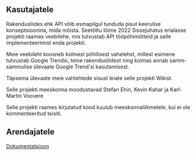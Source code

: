 ## Kasutajatele

Rakendusliides ehk API võib esmapilgul tunduda pisut keerulise konseptsioonina, mida mõista. Seetõttu lõime 2022 Sissejuhatus erialasse projekti raames veebilehe, mis tutvustab  API tööpõhimõtteid ja selle implementeerimist enda projekti. 

Meie veebileht koosneb kolmest põhilisest vahelehst, millest esimene tutvustab Google Trendsi, teine rakendusliidest ning kolmas annab samm-sammulise ülevaate Google Trend'si kasutamisest.

Täpsema ülevaate meie vahlehtede sisust leiate selle projekti Wikist. 

Selle projekti meeskonna moodustavad Stefan Ehin, Kevin Kahar ja Karl-Martin Voovere

Selle projekti raames kirjutatud kood kuulub meeskonnaliikmetele, kui ei ole kommenteeritud teisiti.

## Arendajatele



[Dokumentatsioon](./docs/main.md)
